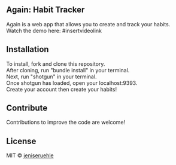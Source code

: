 <h2>Again: Habit Tracker</h2>
Again is a web app that allows you to create and track your habits.<br> Watch the demo here: #insertvideolink

<h2>Installation</h2>
To install, fork and clone this repository.<br>
After cloning, run "bundle install" in your terminal.<br>
Next, run "shotgun" in your terminal.<br>
Once shotgun has loaded, open your localhost:9393.<br>
Create your account then create your habits!
 
<h2>Contribute</h2>
Contributions to improve the code are welcome!

<h2>License</h2>
MIT &copy; <a href="https://github.com/jeniseruehle">jeniseruehle</a>